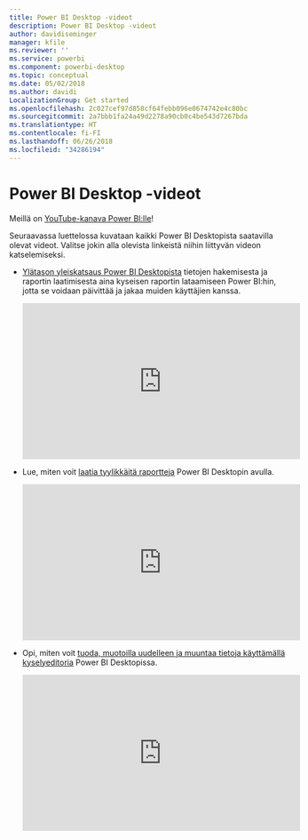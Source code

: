```yaml
---
title: Power BI Desktop -videot
description: Power BI Desktop -videot
author: davidiseminger
manager: kfile
ms.reviewer: ''
ms.service: powerbi
ms.component: powerbi-desktop
ms.topic: conceptual
ms.date: 05/02/2018
ms.author: davidi
LocalizationGroup: Get started
ms.openlocfilehash: 2c027cef97d858cf64febb096e0674742e4c80bc
ms.sourcegitcommit: 2a7bbb1fa24a49d2278a90cb0c4be543d7267bda
ms.translationtype: HT
ms.contentlocale: fi-FI
ms.lasthandoff: 06/26/2018
ms.locfileid: "34286194"
---
```

# <a name="power-bi-desktop-videos"></a>Power BI Desktop -videot
Meillä on [YouTube-kanava Power BI:lle](http://www.youtube.com/playlist?list=PL1N57mwBHtN2q1WbU5O29rrn_A0lkVv9p)!

Seuraavassa luettelossa kuvataan kaikki Power BI Desktopista saatavilla olevat videot. Valitse jokin alla olevista linkeistä niihin liittyvän videon katselemiseksi.

- [Ylätason yleiskatsaus Power BI Desktopista](https://www.youtube.com/watch?v=Qgam9M8I0xA) tietojen hakemisesta ja raportin laatimisesta aina kyseisen raportin lataamiseen Power BI:hin, jotta se voidaan päivittää ja jakaa muiden käyttäjien kanssa.  
  
  <iframe width="500" height="281" src="https://www.youtube.com/embed/Qgam9M8I0xA" frameborder="0" allowfullscreen></iframe> 
  
- Lue, miten voit [laatia tyylikkäitä raportteja](https://www.youtube.com/watch?v=ByIUx-HmQbw) Power BI Desktopin avulla.
  
  <iframe width="500" height="281" src="https://www.youtube.com/embed/IMAsitQ2cAc" frameborder="0" allowfullscreen></iframe>  
  
- Opi, miten voit [ tuoda, muotoilla uudelleen ja muuntaa tietoja käyttämällä kyselyeditoria](https://www.youtube.com/watch?v=ByIUx-HmQbw) Power BI Desktopissa.
  
  <iframe width="500" height="281" src="https://www.youtube.com/embed/ByIUx-HmQbw" frameborder="0" allowfullscreen></iframe>

